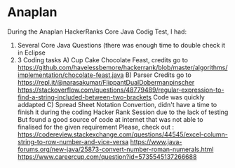 # Anaplan
During the Anaplan HackerRanks Core Java Codig Test, I had:
1) Several Core Java Questions (there was enough time to double check it in Eclipse
2) 3 Coding tasks
	A) Cup Cake Chocolate Feast, credits go to https://github.com/havelessbemore/hackerrank/blob/master/algorithms/implementation/chocolate-feast.java
	B) Parser Credits go to https://repl.it/@narasakumar/FlippantDualDobermanpinscher
				https://stackoverflow.com/questions/48779489/regular-expression-to-find-a-string-included-between-two-brackets
           Code was quickly addapted
	C) Spread Sheet Notation Convertion, didn't have a time to finish it during the coding Hacker Rank Session due to the lack of testing
	   But found a good source of code at internet that was not able to finalised for the given requirement
	   Please, check out : https://codereview.stackexchange.com/questions/44545/excel-column-string-to-row-number-and-vice-versa
	   https://www.java-forums.org/new-java/25873-convert-number-roman-numerals.html
	   https://www.careercup.com/question?id=5735545137266688
